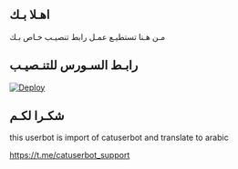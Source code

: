 ## اهـلا بـك
مـن هـنا تستطيـع عمـل رابط تنصيـب خـاص بـك

## رابـط السـورس للتنـصيـب

[![Deploy](https://www.herokucdn.com/deploy/button.svg)](https://heroku.com/deploy?template=https://github.com/ih99h/jmthon)

## شكـرا لكـم 


this userbot is import of catuserbot and translate to arabic

https://t.me/catuserbot_support
